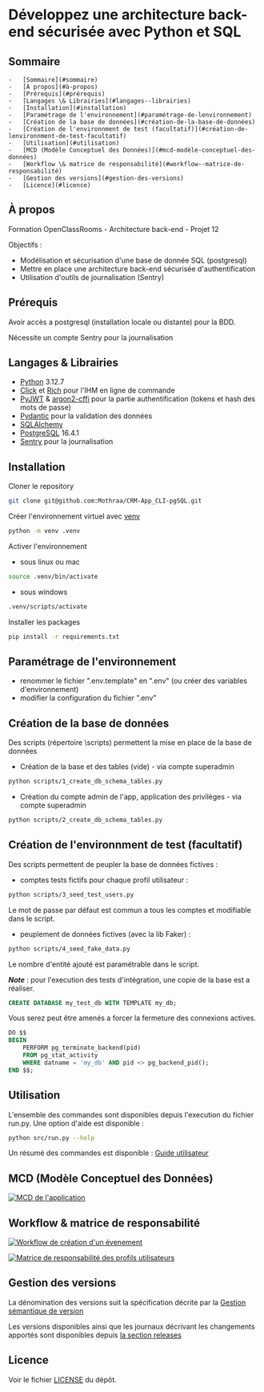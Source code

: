 # Développez une architecture back-end sécurisée avec Python et SQL

## Sommaire

    -   [Sommaire](#sommaire)
    -   [À propos](#à-propos)
    -   [Prérequis](#prérequis)
    -   [Langages \& Librairies](#langages--librairies)
    -   [Installation](#installation)
    -   [Paramétrage de l'environnement](#paramétrage-de-lenvironnement)
    -   [Création de la base de données](#création-de-la-base-de-données)
    -   [Création de l'environnment de test (facultatif)](#création-de-lenvironnment-de-test-facultatif)
    -   [Utilisation](#utilisation)
    -   [MCD (Modèle Conceptuel des Données)](#mcd-modèle-conceptuel-des-données)
    -   [Workflow \& matrice de responsabilité](#workflow--matrice-de-responsabilité)
    -   [Gestion des versions](#gestion-des-versions)
    -   [Licence](#licence)

## À propos

Formation OpenClassRooms - Architecture back-end - Projet 12

Objectifs :

-   Modélisation et sécurisation d'une base de donnée SQL (postgresql)
-   Mettre en place une architecture back-end sécurisée d'authentification
-   Utilisation d'outils de journalisation (Sentry)

## Prérequis

Avoir accès a postgresql (installation locale ou distante) pour la BDD.

Nécessite un compte Sentry pour la journalisation

## Langages & Librairies

-   [Python](https://www.python.org/) 3.12.7
-   [Click](https://click.palletsprojects.com/en/stable/) et [Rich](https://rich.readthedocs.io/en/stable/introduction.html) pour l'IHM en ligne de commande
-   [PyJWT](https://pyjwt.readthedocs.io/en/stable/) & [argon2-cffi](https://argon2-cffi.readthedocs.io/en/stable/) pour la partie authentification (tokens et hash des mots de passe)
-   [Pydantic](https://docs.pydantic.dev/latest/) pour la validation des données
-   [SQLAlchemy](https://www.sqlalchemy.org/)
-   [PostgreSQL](https://www.postgresql.org/) 16.4.1
-   [Sentry](https://sentry.io) pour la journalisation

## Installation

Cloner le repository

```bash
git clone git@github.com:Mothraa/CRM-App_CLI-pgSQL.git
```

Créer l'environnement virtuel avec [venv](https://docs.python.org/fr/3.9/library/venv.html)

```bash
python -m venv .venv
```

Activer l'environnement

-   sous linux ou mac

```bash
source .venv/bin/activate
```

-   sous windows

```bash
.venv/scripts/activate
```

Installer les packages

```bash
pip install -r requirements.txt
```

## Paramétrage de l'environnement

-   renommer le fichier ".env.template" en ".env" (ou créer des variables d'environnement)
-   modifier la configuration du fichier ".env"

## Création de la base de données

Des scripts (répertoire \scripts) permettent la mise en place de la base de données

-   Création de la base et des tables (vide) - via compte superadmin

```bash
python scripts/1_create_db_schema_tables.py
```

-   Création du compte admin de l'app, application des privilèges - via compte superadmin

```bash
python scripts/2_create_db_schema_tables.py
```

## Création de l'environnment de test (facultatif)

Des scripts permettent de peupler la base de données fictives :

-   comptes tests fictifs pour chaque profil utilisateur :

```bash
python scripts/3_seed_test_users.py
```

Le mot de passe par défaut est commun a tous les comptes et modifiable dans le script.

-   peuplement de données fictives (avec la lib Faker) :

```bash
python scripts/4_seed_fake_data.py
```

Le nombre d'entité ajouté est paramétrable dans le script.

**_Note_** : pour l'execution des tests d'intégration, une copie de la base est a réaliser.

```SQL
CREATE DATABASE my_test_db WITH TEMPLATE my_db;
```

Vous serez peut être amenés a forcer la fermeture des connexions actives.

```SQL
DO $$
BEGIN
    PERFORM pg_terminate_backend(pid)
    FROM pg_stat_activity
    WHERE datname = 'my_db' AND pid <> pg_backend_pid();
END $$;
```

## Utilisation

L'ensemble des commandes sont disponibles depuis l'execution du fichier run.py.
Une option d'aide est disponible :

```bash
python src/run.py --help
```

Un résumé des commandes est disponible : [Guide utilisateur](docs/user_guide.md)

## MCD (Modèle Conceptuel des Données)

[![MCD de l'application](docs/20241031_mcd_app_crm.png)](docs/20241031_mcd_app_crm.png)

## Workflow & matrice de responsabilité

[![Workflow de création d'un évenement](docs/src/20241031_bpmn_customer-event_workflow.png)](docs/20241031_bpmn_customer-event_workflow.pdf)

[![Matrice de responsabilité des profils utilisateurs](docs/src/20241031_responsibility_matrix.png)](docs/20241031_responsibility_matrix.pdf)

## Gestion des versions

La dénomination des versions suit la spécification décrite par la [Gestion sémantique de version](https://semver.org/lang/fr/)

Les versions disponibles ainsi que les journaux décrivant les changements apportés sont disponibles depuis [la section releases](https://github.com/Mothraa/OCR_projet10/releases)

## Licence

Voir le fichier [LICENSE](./LICENSE.md) du dépôt.
